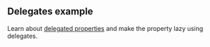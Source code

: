 ## Delegates example

Learn about [delegated properties](https://kotlinlang.org/docs/delegated-properties.html)
and make the property lazy using delegates.
